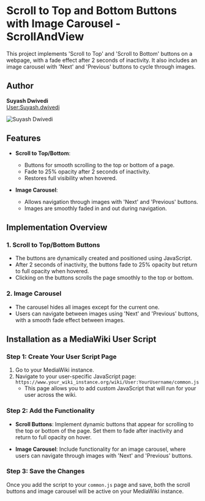 # Scroll to Top and Bottom Buttons with Image Carousel - ScrollAndView

This project implements 'Scroll to Top' and 'Scroll to Bottom' buttons on a webpage, with a fade effect after 2 seconds of inactivity. It also includes an image carousel with 'Next' and 'Previous' buttons to cycle through images.

## Author

**Suyash Dwivedi**  
[User:Suyash.dwivedi](https://meta.wikimedia.org/wiki/User:Suyash.dwivedi)

![Suyash Dwivedi](https://upload.wikimedia.org/wikipedia/commons/thumb/9/9c/Suyash_Dwivedi_01%28cropped%29.jpg/180px-Suyash_Dwivedi_01%28cropped%29.jpg)

## Features

- **Scroll to Top/Bottom**: 
  - Buttons for smooth scrolling to the top or bottom of a page.
  - Fade to 25% opacity after 2 seconds of inactivity.
  - Restores full visibility when hovered.

- **Image Carousel**: 
  - Allows navigation through images with 'Next' and 'Previous' buttons.
  - Images are smoothly faded in and out during navigation.

## Implementation Overview

### 1. Scroll to Top/Bottom Buttons

- The buttons are dynamically created and positioned using JavaScript.
- After 2 seconds of inactivity, the buttons fade to 25% opacity but return to full opacity when hovered.
- Clicking on the buttons scrolls the page smoothly to the top or bottom.

### 2. Image Carousel

- The carousel hides all images except for the current one.
- Users can navigate between images using 'Next' and 'Previous' buttons, with a smooth fade effect between images.

## Installation as a MediaWiki User Script

### Step 1: Create Your User Script Page

1. Go to your MediaWiki instance.
2. Navigate to your user-specific JavaScript page:  
   `https://www.your_wiki_instance.org/wiki/User:YourUsername/common.js`
   - This page allows you to add custom JavaScript that will run for your user across the wiki.

### Step 2: Add the Functionality

- **Scroll Buttons**: Implement dynamic buttons that appear for scrolling to the top or bottom of the page. Set them to fade after inactivity and return to full opacity on hover.
  
- **Image Carousel**: Include functionality for an image carousel, where users can navigate through images with 'Next' and 'Previous' buttons.

### Step 3: Save the Changes

Once you add the script to your `common.js` page and save, both the scroll buttons and image carousel will be active on your MediaWiki instance.
